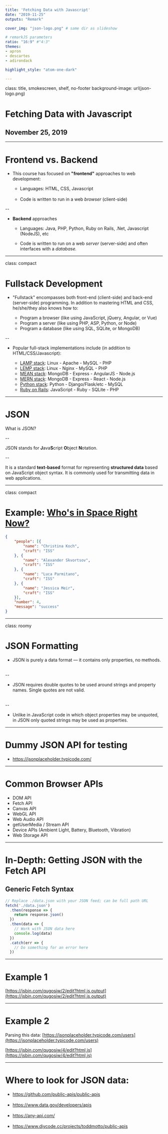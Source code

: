 ```yaml
---
title: 'Fetching Data with Javascript'
date: "2019-11-25"
outputs: "Remark"

cover_img: "json-logo.png" # same dir as slideshow

# remarkJS parameters
ratio: "16:9" #"4:3"
themes:
- apron
- descartes
- adirondack

highlight_style: "atom-one-dark"

---
```


class: title, smokescreen, shelf, no-footer
background-image: url(json-logo.png)

# Fetching Data with Javascript
## November 25, 2019

---

#  Frontend vs. Backend

* This course has focused on **"frontend"** approaches to web development:

  * Languages:  HTML, CSS, Javascript<br><br>
  * Code is written to run in a web _browser_ (client-side)

--

* **Backend** approaches

  * Languages:  Java, PHP, Python, Ruby on Rails, .Net, Javascript (NodeJS), etc

  * Code is written to run on a web _server_ (server-side) and often interfaces with a _database._

---
class: compact
# Fullstack Development

* "Fullstack" encompasses both front-end (client-side) and back-end (server-side) programming. In addition to mastering HTML and CSS, he/she/they also knows how to:

  * Program a browser (like using JavaScript, jQuery, Angular, or Vue)
  * Program a server (like using PHP, ASP, Python, or Node)
  * Program a database (like using SQL, SQLite, or MongoDB)

--
* Popular full-stack implementations include (in addition to HTML/CSS/Javascript):

    * [LAMP stack](https://en.wikipedia.org/wiki/LAMP_(software_bundle)): Linux - Apache - MySQL - PHP
    * [LEMP stack](https://lemp.io/): Linux - Nginx - MySQL - PHP
    * [MEAN stack](http://meanjs.org/): MongoDB - Express - AngularJS - Node.js
    * [MERN stack](https://medium.com/javascript-in-plain-english/full-stack-mongodb-react-node-js-express-js-in-one-simple-app-6cc8ed6de274): MongoDB - Express - React - Node.js
    * [Python stack](https://www.fullstackpython.com/): Python - Django/Flask/etc - MySQL
    * [Ruby on Rails](https://rubyonrails.org/): JavaScript - Ruby - SQLite - PHP

---

# JSON

What is JSON?

--

JSON stands for **J**ava**S**cript **O**bject **N**otation.

--

It is a standard **text-based** format for representing **structured data** based on JavaScript object syntax. It is commonly used for transmitting data in web applications.

---
class: compact 

# Example:   [Who's in Space Right Now?](http://api.open-notify.org/astros.json)

```json
{
    "people": [{
        "name": "Christina Koch",
        "craft": "ISS"
    }, {
        "name": "Alexander Skvortsov",
        "craft": "ISS"
    }, {
        "name": "Luca Parmitano",
        "craft": "ISS"
    }, {
        "name": "Jessica Meir",
        "craft": "ISS"
    }],
    "number": 4,
    "message": "success"
}


```

---
class: roomy
# JSON Formatting

* JSON is purely a data format — it contains only properties, no methods.<br><br>

--
* JSON requires double quotes to be used around strings and property names. Single quotes are not valid.<br><br>

--
* Unlike in JavaScript code in which object properties may be unquoted, in JSON only quoted strings may be used as properties.

---

# Dummy JSON API for testing

* https://jsonplaceholder.typicode.com/

---

# Common Browser APIs

* DOM API
* Fetch API
* Canvas API
* WebGL API
* Web Audio API
* getUserMedia / Stream API
* Device APIs (Ambient Light, Battery, Bluetooth, Vibration)
* Web Storage API

---

# In-Depth:  Getting JSON with the Fetch API

## Generic Fetch Syntax

```javascript
// Replace ./data.json with your JSON feed; can be full path URL
fetch('./data.json')
  .then(response => {
    return response.json()
  })
  .then(data => {
    // Work with JSON data here
    console.log(data)
  })
  .catch(err => {
    // Do something for an error here
  })

```

---

# Example 1

[https://jsbin.com/qugosiw/2/edit?html,js,output](https://jsbin.com/qugosiw/2/edit?html,js,output)


---

# Example 2

Parsing this data: [https://jsonplaceholder.typicode.com/users](https://jsonplaceholder.typicode.com/users)

[https://jsbin.com/qugosiw/4/edit?html,js](https://jsbin.com/qugosiw/4/edit?html,js)

---

# Where to look for JSON data:

* https://github.com/public-apis/public-apis<br><br>
* https://www.data.gov/developers/apis<br><br>
* https://any-api.com/<br><br>
* https://www.diycode.cc/projects/toddmotto/public-apis 
